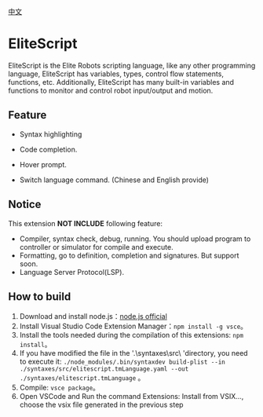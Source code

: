 [中文](README_CN.md)
# EliteScript

EliteScript is the Elite Robots scripting language, like any other programming language, EliteScript has variables, types, control flow statements, functions, etc. Additionally, EliteScript has many built-in variables and functions to monitor and control robot input/output and motion.


## Feature
- Syntax highlighting

- Code completion.

- Hover prompt.

- Switch language command. (Chinese and English provide)

## Notice

This extension **NOT INCLUDE** following feature:
- Compiler, syntax check, debug, running. You should upload program to controller or simulator for compile and execute.
- Formatting, go to definition, completion and signatures. But support soon.
- Language Server Protocol(LSP).


## How to build
1. Download and install node.js：[node.js official](https://nodejs.org)
2. Install Visual Studio Code Extension Manager：`npm install -g vsce`。
3. Install the tools needed during the compilation of this extensions: `npm install`。
4. If you have modified the file in the '.\syntaxes\src\ 'directory, you need to execute it: `./node_modules/.bin/syntaxdev build-plist --in ./syntaxes/src/elitescript.tmLanguage.yaml --out ./syntaxes/elitescript.tmLanguage` 。
5. Compile: `vsce package`。
6. Open VSCode and Run the command Extensions: Install from VSIX..., choose the vsix file generated in the previous step
